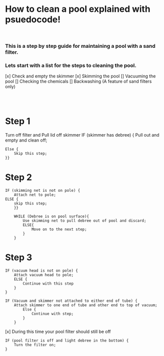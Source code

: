 # How to clean a pool explained with psuedocode!
<br>

### This is a step by step guide for maintaining a pool with a sand filter.

### Lets start with a list for the steps to cleaning the pool.
[x] Check and empty the skimmer
[x] Skimming the pool
[] Vacuuming the pool
[] Checking the chemicals
[] Backwashing (A feature of sand filters only)

<br>
<br>

# Step 1

Turn off filter and Pull lid off skimmer
    IF (skimmer has debree) {
        Pull out and empty and clean off;
    
    Else {
        Skip this step;
    }}

# Step 2

    IF (skimming net is not on pole) {
        Attach net to pole;
    ELSE {
        skip this step;
        }}

        WHILE (Debree is on pool surface){
            Use skimming net to pull debree out of pool and discard;
            ELSE{
                Move on to the next step;
            }
        }

# Step 3

    IF (vacuum head is not on pole) {
        Attach vacuum head to pole;
        ELSE {
            Continue with this step
        }
    }

    IF (Vacuum and skimmer not attached to either end of tube) {
        Attach skimmer to one end of tube and other end to top of vacuum;
            Else {
                Continue with step;
            }
        }
    

[x] During this time your pool filter should still be off

    IF (pool filter is off and light debree in the bottom) {
        Turn the filter on;
    }